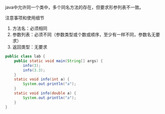 java中允许同一个类中，多个同名方法的存在，但要求形参列表不一致。

注意事项和使用细节

1. 方法名：必须相同
2. 参数列表：必须不同（参数类型或个数或顺序，至少有一样不同，参数名无要求）
3. 返回类型：无要求

```java
public class lab {
    public static void main(String[] args) {
        info(3);
        info(3.3);
    }
    static void info(int a) {
        System.out.println("a");
    }
    static void info(double a) {
        System.out.println("a");
    }
}
```

